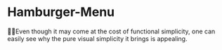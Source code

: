# Hamburger-Menu
🍔🍔Even though it may come at the cost of functional simplicity, one can easily see why the pure visual simplicity it brings is appealing.
